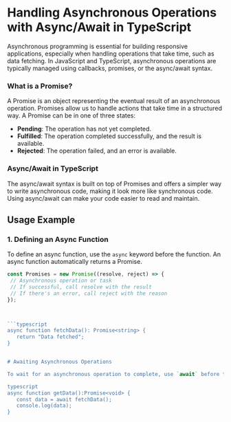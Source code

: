 # Handling Asynchronous Operations with Async/Await in TypeScript

Asynchronous programming is essential for building responsive applications, especially when handling operations that take time, such as data fetching. In JavaScript and TypeScript, asynchronous operations are typically managed using callbacks, promises, or the async/await syntax.

### What is a Promise?

A Promise is an object representing the eventual result of an asynchronous operation. Promises allow us to handle actions that take time in a structured way. A Promise can be in one of three states:

- **Pending**: The operation has not yet completed.
- **Fulfilled**: The operation completed successfully, and the result is available.
- **Rejected**: The operation failed, and an error is available.

### Async/Await in TypeScript

The async/await syntax is built on top of Promises and offers a simpler way to write asynchronous code, making it look more like synchronous code. Using async/await can make your code easier to read and maintain.

## Usage Example

### 1. Defining an Async Function

To define an async function, use the `async` keyword before the function. An async function automatically returns a Promise.



 ```typescript 
const Promises = new Promise((resolve, reject) => {
  // Asynchronous operation or task
  // If successful, call resolve with the result
  // If there's an error, call reject with the reason
});



```typescript
async function fetchData(): Promise<string> {
    return "Data fetched";
}


# Awaiting Asynchronous Operations

To wait for an asynchronous operation to complete, use `await` before the Promise. This pauses the execution of the function until the Promise resolves or rejects, allowing your code to run in a more synchronous style.

 typescript
async function getData():Promise<void> {
    const data = await fetchData();
    console.log(data);
}
